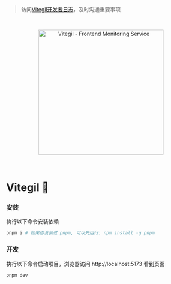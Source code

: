 > 访问[Vitegil开发者日志](https://tyx0j1lspc.feishu.cn/docx/doxcn0D4dR2DG7KfuDrF3Y49U3f)，及时沟通重要事项

<br/>

<p align="center">
  <a href="https://github.com/vitegil/vitegil" target="_blank" rel="noopener noreferrer">
    <img width="333" src="https://user-images.githubusercontent.com/62364938/182828182-e452fdee-b6ce-47a2-8bff-3e28a6f0f160.png" alt="Vitegil - Frontend Monitoring Service">
  </a>
</p>
<br/>

# Vitegil 🔭

### 安装

执行以下命令安装依赖

```bash
pnpm i # 如果你没装过 pnpm, 可以先运行: npm install -g pnpm
```

### 开发

执行以下命令启动项目，浏览器访问 http://localhost:5173 看到页面

```bash
pnpm dev
```
